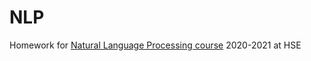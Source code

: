# NLP
Homework for [Natural Language Processing course](https://www.hse.ru/en/edu/courses/480406733) 2020-2021 at HSE

